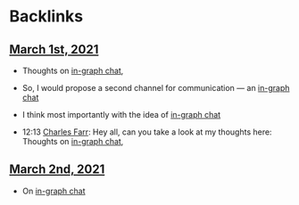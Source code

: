 
# Backlinks
## [March 1st, 2021](<March 1st, 2021.md>)
- Thoughts on [in-graph chat](<in-graph chat.md>),

- So, I would propose a second channel for communication — an [in-graph chat](<in-graph chat.md>)

- I think most importantly with the idea of [in-graph chat](<in-graph chat.md>)

- 12:13 [Charles Farr](<Charles Farr.md>): Hey all, can you take a look at my thoughts here: Thoughts on [in-graph chat](<in-graph chat.md>),

## [March 2nd, 2021](<March 2nd, 2021.md>)
- On [in-graph chat](<in-graph chat.md>)

